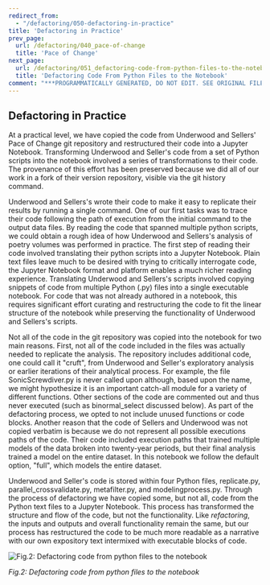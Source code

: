```yaml
---
redirect_from:
  - "/defactoring/050-defactoring-in-practice"
title: 'Defactoring in Practice'
prev_page:
  url: /defactoring/040_pace-of-change
  title: 'Pace of Change'
next_page:
  url: /defactoring/051_defactoring-code-from-python-files-to-the-notebook
  title: 'Defactoring Code From Python Files to the Notebook'
comment: "***PROGRAMMATICALLY GENERATED, DO NOT EDIT. SEE ORIGINAL FILES IN /content***"
---
```

## Defactoring in Practice

At a practical level, we have copied the code from Underwood and
Sellers' Pace of Change git repository and restructured their code into
a Jupyter Notebook. Transforming Underwood and Seller's code from a set
of Python scripts into the notebook involved a series of transformations
to their code. The provenance of this effort has been preserved because
we did all of our work in a fork of their version repository, visible
via the git history command.

Underwood and Sellers's wrote their code to make it easy to replicate
their results by running a single command. One of our first tasks was to
trace their code following the path of execution from the initial
command to the output data files. By reading the code that spanned
multiple python scripts, we could obtain a rough idea of how Underwood
and Sellers's analysis of poetry volumes was performed in practice. The
first step of reading their code involved translating their python
scripts into a Jupyter Notebook. Plain text files leave much to be
desired with trying to critically interrogate code, the Jupyter Notebook
format and platform enables a much richer reading experience.
Translating Underwood and Sellers's scripts involved copying snippets of
code from multiple Python (.py) files into a single executable notebook.
For code that was not already authored in a notebook, this requires
significant effort curating and restructuring the code to fit the linear
structure of the notebook while preserving the functionality of
Underwood and Sellers's scripts.

Not all of the code in the git repository was copied into the notebook
for two main reasons. First, not all of the code included in the files
was actually needed to replicate the analysis. The repository includes
additional code, one could call it "cruft", from Underwood and Seller's
exploratory analysis or earlier iterations of their analytical process.
For example, the file SonicScrewdiver.py is never called upon although,
based upon the name, we might hypothesize it is an important catch-all
module for a variety of different functions. Other sections of the code
are commented out and thus never executed (such as binormal\_select
discussed below). As part of the defactoring process, we opted to not
include unused functions or code blocks. Another reason that the code of
Sellers and Underwood was not copied verbatim is because we do not
represent all possible executions paths of the code. Their code included
execution paths that trained multiple models of the data broken into
twenty-year periods, but their final analysis trained a model on the
entire dataset. In this notebook we follow the default option, "full",
which models the entire dataset.

Underwood and Seller's code is stored within four Python files,
replicate.py, parallel\_crossvalidate.py, metafilter.py, and
modelingprocess.py. Through the process of defactoring we have copied
some, but not all, code from the Python text files to a Jupyter
Notebook. This process has transformed the structure and flow of the
code, but not the functionality. Like *refactoring*, the inputs and
outputs and overall functionality remain the same, but our process has
restructured the code to be much more readable as a narrative with our
own expository text intermixed with executable blocks of code.

![Fig.2: Defactoring code from python files to the
notebook](../images/fig_002_defactoring.png)

*Fig.2: Defactoring code from python files to the
notebook*
